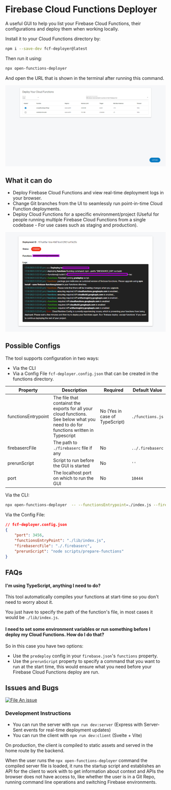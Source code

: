 # Firebase Cloud Functions Deployer

A useful GUI to help you list your Firebase Cloud Functions, their configurations and deploy them when working locally.

Install it to your Cloud Functions directory by:

```bash
npm i --save-dev fcf-deployer@latest
```

Then run it using:

```bash
npx open-functions-deployer
```

And open the URL that is shown in the terminal after running this command.

![GUI View](https://raw.githubusercontent.com/deve-sh/fcf-deployer/main/docs/images/deployer-list-view.png)

## What it can do

- Deploy Firebase Cloud Functions and view real-time deployment logs in your browser.
- Change Git branches from the UI to seamlessly run point-in-time Cloud Function deployments.
- Deploy Cloud Functions for a specific environment/project (Useful for people running multiple Firebase Cloud Functions from a single codebase - For use cases such as staging and production).

![Logs View](https://raw.githubusercontent.com/deve-sh/fcf-deployer/main/docs/images/Logs%20View.PNG)

## Possible Configs

The tool supports configuration in two ways:

- Via the CLI
- Via a Config File `fcf-deployer.config.json` that can be created in the functions directory.

| Property            | Description                                                                                                                         | Required                       | Default Value    |
| ------------------- | ----------------------------------------------------------------------------------------------------------------------------------- | ------------------------------ | ---------------- |
| functionsEntrypoint | The file that containst the exports for all your cloud functions. See below what you need to do for functions written in Typescript | No (Yes in case of TypeScript) | `./functions.js` |
| firebasercFile      | The path to `./firebaserc` file if any                                                                                              | No                             | `../.firebaserc` |
| prerunScript        | Script to run before the GUI is started                                                                                             | No                             | `''`             |
| port                | The localhost port on which to run the GUI                                                                                          | No                             | `10444`          |

Via the CLI:

```bash
npx open-functions-deployer  -- --functionsEntrypoint=./index.js --firebasercFile=./.firebaserc
```

Via the Config File:

```json
// fcf-deployer.config.json
{
	"port": 3456,
	"functionsEntryPoint": "./lib/index.js",
	"firebasercFile": "./.firebaserc",
	"prerunScript": "node scripts/prepare-functions"
}
```

## FAQs

#### I'm using TypeScript, anything I need to do?

This tool automatically compiles your functions at start-time so you don't need to worry about it.

You just have to specify the path of the function's file, in most cases it would be `./lib/index.js`.

#### I need to set some environment variables or run something before I deploy my Cloud Functions. How do I do that?

So in this case you have two options:

- Use the `predeploy` config in your `firebase.json`'s `functions` property.
- Use the `prerunScript` property to specify a command that you want to run at the start time, this would ensure what you need before your Firebase Cloud Functions deploy are run.

## Issues and Bugs

[![File An issue](https://img.shields.io/badge/fcf%20deployer-file%20an%20issue-orangered)](https://github.com/deve-sh/fcf-deployer/issues/new)

### Development Instructions

- You can run the server with `npm run dev:server` (Express with Server-Sent events for real-time deployment updates)
- You can run the client with `npm run dev:client` (Svelte + Vite)

On production, the client is compiled to static assets and served in the home route by the backend. 

When the user runs the `npx open-functions-deployer` command the compiled server file is loaded, it runs the startup script and establishes an API for the client to work with to get information about context and APIs the browser does not have access to, like whether the user is in a Git Repo, running command line operations and switching Firebase environments.
